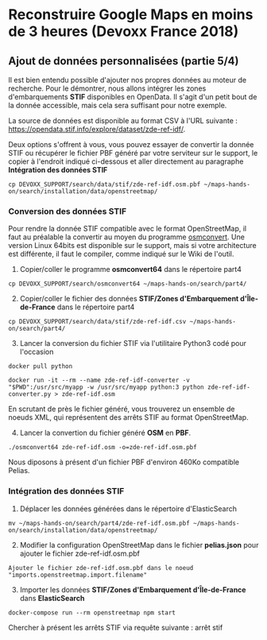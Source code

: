 # Reconstruire Google Maps en moins de 3 heures (Devoxx France 2018)

## Ajout de données personnalisées (partie 5/4)
Il est bien entendu possible d'ajouter nos propres données au moteur de recherche. Pour le démontrer, nous allons intégrer les zones d'embarquements __STIF__ disponibles en OpenData. Il s'agit d'un petit bout de la donnée accessible, mais cela sera suffisant pour notre exemple.

La source de données est disponible au format CSV à l'URL suivante :  https://opendata.stif.info/explore/dataset/zde-ref-idf/.

Deux options s'offrent à vous, vous pouvez essayer de convertir la donnée STIF ou récupérer le fichier PBF généré par votre serviteur sur le support, le copier à l'endroit indiqué ci-dessous et aller directement au paragraphe __Intégration des données STIF__
```
cp DEVOXX_SUPPORT/search/data/stif/zde-ref-idf.osm.pbf ~/maps-hands-on/search/installation/data/openstreetmap/
```

### Conversion des données __STIF__
Pour rendre la donnée STIF compatible avec le format OpenStreetMap, il faut au préalable la convertir au moyen du programme [osmconvert](https://wiki.openstreetmap.org/wiki/Osmconvert). Une version Linux 64bits est disponible sur le support, mais si votre architecture est différente, il faut le compiler, comme indiqué sur le Wiki de l'outil.
1. Copier/coller le programme __osmconvert64__ dans le répertoire part4
```
cp DEVOXX_SUPPORT/search/osmconvert64 ~/maps-hands-on/search/part4/
```
2. Copier/coller le fichier des données __STIF/Zones d'Embarquement d'Île-de-France__ dans le répertoire part4
```
cp DEVOXX_SUPPORT/search/data/stif/zde-ref-idf.csv ~/maps-hands-on/search/part4/
```
3. Lancer la conversion du fichier STIF via l'utilitaire Python3 codé pour l'occasion
```
docker pull python

docker run -it --rm --name zde-ref-idf-converter -v "$PWD":/usr/src/myapp -w /usr/src/myapp python:3 python zde-ref-idf-converter.py > zde-ref-idf.osm
```
En scrutant de près le fichier généré, vous trouverez un ensemble de noeuds XML, qui représentent des arrêts STIF au format OpenStreetMap.

4. Lancer la convertion du fichier généré __OSM__ en __PBF__.
```
./osmconvert64 zde-ref-idf.osm -o=zde-ref-idf.osm.pbf
```
Nous diposons à présent d'un fichier PBF d'environ 460Ko compatible Pelias.

### Intégration des données __STIF__
1. Déplacer les données générées dans le répertoire d'ElasticSearch
```
mv ~/maps-hands-on/search/part4/zde-ref-idf.osm.pbf ~/maps-hands-on/search/installation/data/openstreetmap/
```
2. Modifier la configuration OpenStreetMap dans le fichier __pelias.json__ pour ajouter le fichier zde-ref-idf.osm.pbf
```
Ajouter le fichier zde-ref-idf.osm.pbf dans le noeud "imports.openstreetmap.import.filename"
```
3. Importer les données __STIF/Zones d'Embarquement d'Île-de-France__ dans __ElasticSearch__
```
docker-compose run --rm openstreetmap npm start
```
Chercher à présent les arrêts STIF via requête suivante  : arrêt stif